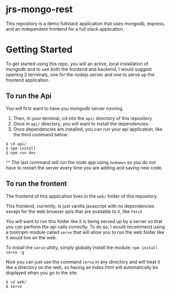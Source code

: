 # jrs-mongo-rest

This repository is a demo fullstack application that uses mongodb, express, and an independent frontend for a full stack application.

# Getting Started

To get started using this repo, you will an active, local installation of mongodb and to use both the frontend and backend, I would suggest opening 2 terminals, one for the nodejs server and one to serve up the frontend application.

## To run the Api

You will first want to have you mongodb server running.

1. Then, in your terminal, cd into the `api/` directory of this repository
2. Once in `api/` directory, you will want to install the dependencies.
3. Once dependencies are installed, you can run your api application, like the third command below:

```
$ cd api/
$ npm install
$ npm run dev
```

^^ The last command will run the node app using `nodemon` so you do not have to restart the server every time you are adding and saving new code.

## To run the frontent

The frontend of this application lives in the `web/` folder of this repository.

This frontend, currently, is just vanilla javascript with no dependencies except for the web browser apis that are available to it, like `fetch`

You will want to run this folder like it is being served up by a server so that you can perform the api calls correctly.  To do so, I would recommend using a tool/npm module called `serve` that will allow you to run the web folder like it would live on the web.

To install the `serve` utility, simply globally install the module: `npm install serve -g`

Now you can just use the command `serve` in any directory and will treat it like a directory on the web, so having an index.html will automatically be displayed when you go to the site.

```
$ cd web/
$ serve
```
